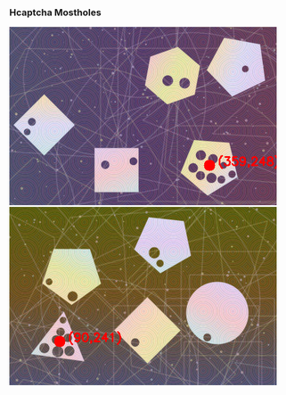 ### Hcaptcha Mostholes
![ahh](https://raw.githubusercontent.com/omonukko/hcaptcha-mostholes/refs/heads/main/image.png)
![ahh](https://raw.githubusercontent.com/omonukko/hcaptcha-mostholes/refs/heads/main/image2.png)
